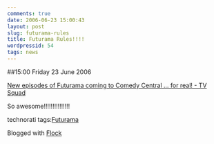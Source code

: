```yaml
---
comments: true
date: 2006-06-23 15:00:43
layout: post
slug: futurama-rules
title: Futurama Rules!!!!
wordpressid: 54
tags: news
---
```


##15:00 Friday 23 June 2006

[New episodes of Futurama coming to Comedy Central ... for real! - TV Squad](http://www.tvsquad.com/2006/06/22/new-episodes-of-futurama-coming-to-comedy-central-for-real/#comments)





  

So awesome!!!!!!!!!!!!!!!  



technorati tags:[Futurama](http://technorati.com/tag/Futurama)

Blogged with [Flock](http://www.flock.com)
